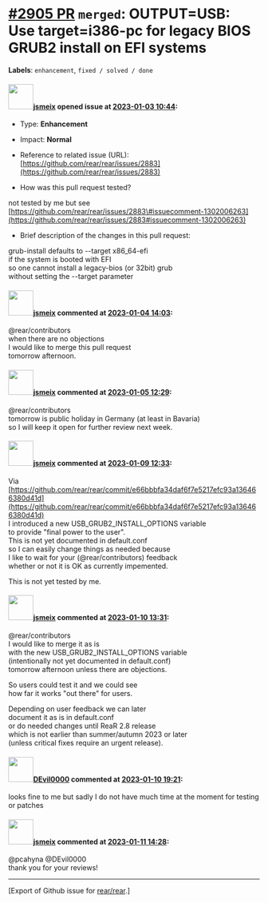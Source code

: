 [\#2905 PR](https://github.com/rear/rear/pull/2905) `merged`: OUTPUT=USB: Use target=i386-pc for legacy BIOS GRUB2 install on EFI systems
=========================================================================================================================================

**Labels**: `enhancement`, `fixed / solved / done`

#### <img src="https://avatars.githubusercontent.com/u/1788608?u=925fc54e2ce01551392622446ece427f51e2f0ce&v=4" width="50">[jsmeix](https://github.com/jsmeix) opened issue at [2023-01-03 10:44](https://github.com/rear/rear/pull/2905):

-   Type: **Enhancement**

-   Impact: **Normal**

-   Reference to related issue (URL):  
    [https://github.com/rear/rear/issues/2883](https://github.com/rear/rear/issues/2883)

-   How was this pull request tested?

not tested by me but see  
[https://github.com/rear/rear/issues/2883\#issuecomment-1302006263](https://github.com/rear/rear/issues/2883#issuecomment-1302006263)

-   Brief description of the changes in this pull request:

grub-install defaults to --target x86\_64-efi  
if the system is booted with EFI  
so one cannot install a legacy-bios (or 32bit) grub  
without setting the --target parameter

#### <img src="https://avatars.githubusercontent.com/u/1788608?u=925fc54e2ce01551392622446ece427f51e2f0ce&v=4" width="50">[jsmeix](https://github.com/jsmeix) commented at [2023-01-04 14:03](https://github.com/rear/rear/pull/2905#issuecomment-1370968027):

@rear/contributors  
when there are no objections  
I would like to merge this pull request  
tomorrow afternoon.

#### <img src="https://avatars.githubusercontent.com/u/1788608?u=925fc54e2ce01551392622446ece427f51e2f0ce&v=4" width="50">[jsmeix](https://github.com/jsmeix) commented at [2023-01-05 12:29](https://github.com/rear/rear/pull/2905#issuecomment-1372155692):

@rear/contributors  
tomorrow is public holiday in Germany (at least in Bavaria)  
so I will keep it open for further review next week.

#### <img src="https://avatars.githubusercontent.com/u/1788608?u=925fc54e2ce01551392622446ece427f51e2f0ce&v=4" width="50">[jsmeix](https://github.com/jsmeix) commented at [2023-01-09 12:33](https://github.com/rear/rear/pull/2905#issuecomment-1375561386):

Via  
[https://github.com/rear/rear/commit/e66bbbfa34daf6f7e5217efc93a136466380d41d](https://github.com/rear/rear/commit/e66bbbfa34daf6f7e5217efc93a136466380d41d)  
I introduced a new USB\_GRUB2\_INSTALL\_OPTIONS variable  
to provide "final power to the user".  
This is not yet documented in default.conf  
so I can easily change things as needed because  
I like to wait for your (@rear/contributors) feedback  
whether or not it is OK as currently impemented.

This is not yet tested by me.

#### <img src="https://avatars.githubusercontent.com/u/1788608?u=925fc54e2ce01551392622446ece427f51e2f0ce&v=4" width="50">[jsmeix](https://github.com/jsmeix) commented at [2023-01-10 13:31](https://github.com/rear/rear/pull/2905#issuecomment-1377282602):

@rear/contributors  
I would like to merge it as is  
with the new USB\_GRUB2\_INSTALL\_OPTIONS variable  
(intentionally not yet documented in default.conf)  
tomorrow afternoon unless there are objections.

So users could test it and we could see  
how far it works "out there" for users.

Depending on user feedback we can later  
document it as is in default.conf  
or do needed changes until ReaR 2.8 release  
which is not earlier than summer/autumn 2023 or later  
(unless critical fixes require an urgent release).

#### <img src="https://avatars.githubusercontent.com/u/3344302?v=4" width="50">[DEvil0000](https://github.com/DEvil0000) commented at [2023-01-10 19:21](https://github.com/rear/rear/pull/2905#issuecomment-1377736619):

looks fine to me but sadly I do not have much time at the moment for
testing or patches

#### <img src="https://avatars.githubusercontent.com/u/1788608?u=925fc54e2ce01551392622446ece427f51e2f0ce&v=4" width="50">[jsmeix](https://github.com/jsmeix) commented at [2023-01-11 14:28](https://github.com/rear/rear/pull/2905#issuecomment-1378836716):

@pcahyna @DEvil0000  
thank you for your reviews!

------------------------------------------------------------------------

\[Export of Github issue for
[rear/rear](https://github.com/rear/rear).\]
